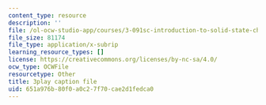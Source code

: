 ```yaml
---
content_type: resource
description: ''
file: /ol-ocw-studio-app/courses/3-091sc-introduction-to-solid-state-chemistry-fall-2010/651a976b80f0a0c27f70cae2d1fedca0_5l_S8WwBVnM.srt
file_size: 81174
file_type: application/x-subrip
learning_resource_types: []
license: https://creativecommons.org/licenses/by-nc-sa/4.0/
ocw_type: OCWFile
resourcetype: Other
title: 3play caption file
uid: 651a976b-80f0-a0c2-7f70-cae2d1fedca0
---
```

